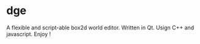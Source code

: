 dge
===

A flexible and script-able box2d world editor. Written in Qt. Usign C++ and javascript. Enjoy !